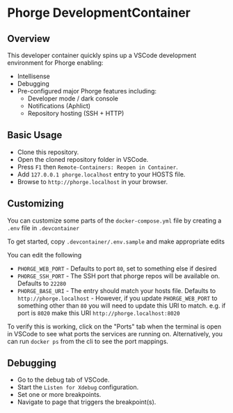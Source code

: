 # Phorge DevelopmentContainer

## Overview

This developer container quickly spins up a VSCode development environment for Phorge enabling:
- Intellisense
- Debugging
- Pre-configured major Phorge features including:
  - Developer mode / dark console
  - Notifications (Aphlict)
  - Repository hosting (SSH + HTTP)

## Basic Usage

- Clone this repository.
- Open the cloned repository folder in VSCode.
- Press `F1` then `Remote-Containers: Reopen in Container`.
- Add `127.0.0.1 phorge.localhost` entry to your HOSTS file.
- Browse to `http://phorge.localhost` in your browser.

## Customizing

You can customize some parts of the `docker-compose.yml` file by creating a `.env` file in `.devcontainer`  

To get started, copy `.devcontainer/.env.sample` and make appropriate edits

You can edit the following

- `PHORGE_WEB_PORT` - Defaults to port `80`, set to something else if desired
- `PHORGE_SSH_PORT` - The SSH port that phorge repos will be available on.  Defaults to `22280`
- `PHORGE_BASE_URI` - The entry should match your hosts file.  Defaults to `http://phorge.localhost` - However, if you update `PHORGE_WEB_PORT` to something other than `80` you will need to update this URI to match.  e.g. if port is `8020` make this URI `http://phorge.localhost:8020`

To verify this is working, click on the "Ports" tab when the terminal is open in VSCode to see what ports the services are running on.  Alternatively, you can run `docker ps` from the cli to see the port mappings.



## Debugging

- Go to the debug tab of VSCode.
- Start the `Listen for Xdebug` configuration.
- Set one or more breakpoints.
- Navigate to page that triggers the breakpoint(s).
